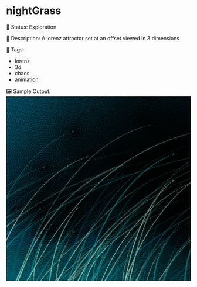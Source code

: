 # nightGrass

🧪 Status: Exploration

📎 Description: A lorenz attractor set at an offset viewed in 3 dimensions

🎨 Tags: 
- lorenz
- 3d
- chaos
- animation

🖼️ Sample Output:  
<img src="flowerField1676049105588.webp" alt="nightGrass Sample Output" width="800" />
